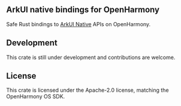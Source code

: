 ## ArkUI native bindings for OpenHarmony

Safe Rust bindings to [ArkUI Native](https://docs.openharmony.cn/pages/v5.0/zh-cn/application-dev/reference/apis-arkui/_ark_u_i___native_module.md)
APIs on OpenHarmony. 

## Development

This crate is still under development and contributions are welcome.

## License

This crate is licensed under the Apache-2.0 license, matching the OpenHarmony OS SDK.
